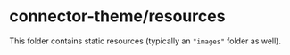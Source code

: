 # connector-theme/resources

This folder contains static resources (typically an `"images"` folder as well).
